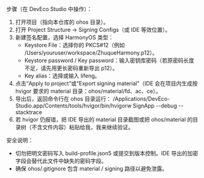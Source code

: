 步骤（在 DevEco Studio 中操作）：

1. 打开项目（指向本仓库的 ohos 目录）。
2. 打开 Project Structure → Signing Configs（或 IDE 等效位置）。
3. 新建签名配置，选择 HarmonyOS 类型：
   - Keystore File：选择你的 PKCS#12（例如 /Users/youruser/workspace/ZhuqueHarmony.p12）。
   - Keystore password / Key password：输入密钥库密码（若原密码长度不足，请先用更长密码重新导出 p12）。
   - Key alias：选择或输入 lifeng。
4. 点击“Apply to project”或“Export signing material”（IDE 会在项目内生成按 hvigor 要求的 material 目录：ohos/material/fd、ac、ce）。
5. 导出后，返回命令行在 ohos 目录运行：
   /Applications/DevEco-Studio.app/Contents/tools/hvigor/bin/hvigorw SignApp --debug --stacktrace
6. 若 hvigor 仍报错，把 IDE 导出的 material 目录截图或把 ohos/material 的目录树（不含文件内容）粘贴给我，我来继续验证。

安全说明：
- 切勿把明文密码写入 build-profile.json5 或提交到版本控制。IDE 导出的加密字段会替代此文件中缺失的密码字段。
- 确保 ohos/.gitignore 包含 material / signing 路径以避免泄露。
